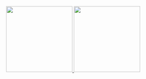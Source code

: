 ###

 <div>
  <a href="https://github.com/dijabraz">
  <img height="180em" src="https://github-readme-stats.vercel.app/api?username=dijabraz&show_icons=true&theme=github_dark&include_all_commits=true&count_private=true"/>
  
  <img height="180em" src="https://github-readme-stats.vercel.app/api/top-langs/?username=dijabraz&layout=compact&langs_count=16&theme=github_dark"/>
</div>
